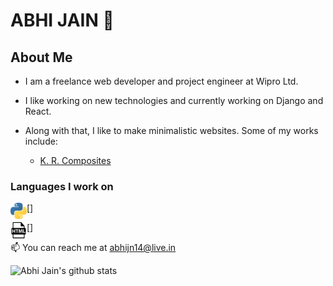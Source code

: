 # ABHI JAIN 👋

## About Me

- I am a freelance web developer and project engineer at Wipro Ltd.

- I like working on new technologies and currently working on Django and React.

- Along with that, I like to make minimalistic websites. Some of my works include:
  - <a href="https://www.krcomposites.com">K. R. Composites</a>

### Languages I work on
[<img align="left" alt="Python" width="26px" src="https://github.com/abhijn14/abhijn14/blob/master/logos/Python.svg" />]

[<img align="left" alt="Python" width="26px" src="https://github.com/abhijn14/abhijn14/blob/master/logos/html.png" />]


📫 You can reach me at <a href="mailto: abhijn14@live.in">abhijn14@live.in</a>

![Abhi Jain's github stats](https://github-readme-stats.vercel.app/api?username=abhijn14&count_private=true)

